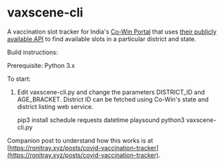 # vaxscene-cli

A vaccination slot tracker for India's [Co-Win Portal](https://cowin.gov.in) that uses [their publicly available API](https://apisetu.gov.in/public/api/cowin) to find available slots in a particular district and state.

Build instructions:

Prerequisite: Python 3.x

To start:
1. Edit vaxscene-cli.py and change the parameters DISTRICT_ID and AGE_BRACKET. District ID can be fetched using Co-Win's state and district listing web service.


    pip3 install schedule requests datetime playsound
    python3 vaxscene-cli.py

Companion post to understand how this works is at [https://ronitray.xyz/posts/covid-vaccination-tracker](https://ronitray.xyz/posts/covid-vaccination-tracker).
